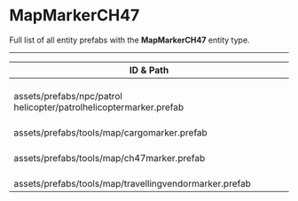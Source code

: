 # MapMarkerCH47
Full list of all <Badge type="warning" text="4"/> entity prefabs with the **MapMarkerCH47** entity type.

---
| ID & Path |
| --- |
| <a href="#3212876472"><Badge id="3212876472" type="tip" text="#"/></a> <Badge type="tip" text="3212876472"/>  <br> assets/prefabs/npc/patrol helicopter/patrolhelicoptermarker.prefab |
| <a href="#843218194"><Badge id="843218194" type="tip" text="#"/></a> <Badge type="tip" text="843218194"/>  <br> assets/prefabs/tools/map/cargomarker.prefab |
| <a href="#3775898198"><Badge id="3775898198" type="tip" text="#"/></a> <Badge type="tip" text="3775898198"/>  <br> assets/prefabs/tools/map/ch47marker.prefab |
| <a href="#4216742342"><Badge id="4216742342" type="tip" text="#"/></a> <Badge type="tip" text="4216742342"/>  <br> assets/prefabs/tools/map/travellingvendormarker.prefab |
